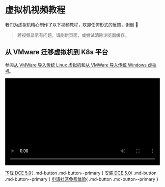 # 虚拟机视频教程

我们为虚拟机精心制作了以下视频教程，欢迎任何形式的反馈，谢谢 🙏

> 若视频显示有问题，请刷新页面，或尝试清除浏览器缓存。

<style>
.responsive-video-container {
    position: relative;
    padding-bottom: 56.25%; /* 16:9 aspect ratio */
    height: 0;
    overflow: hidden;
    max-width: 100%;
    background: #000;
}

.responsive-video-container video {
    position: absolute;
    top: 0;
    left: 0;
    width: 100%;
    height: 100%;
}
</style>

## 从 VMware 迁移虚拟机到 K8s 平台

参阅[从 VMWare 导入传统 Linux 虚拟机](../virtnest/best-practice/import-ubuntu.md)和[从 VMWare 导入传统 Windows 虚拟机](../virtnest/best-practice/import-windows.md)。

<div class="responsive-video-container">
<video controls src="https://harbor-test2.cn-sh2.ufileos.com/docs/videos/migrate-from-vmware.mp4" preload="metadata" poster="https://harbor-test2.cn-sh2.ufileos.com/docs/images/migrate-from-vmware.png"></video>
</div>

[下载 DCE 5.0](../download/index.md){ .md-button .md-button--primary }
[安装 DCE 5.0](../install/index.md){ .md-button .md-button--primary }
[申请社区免费体验](../dce/license0.md){ .md-button .md-button--primary }
